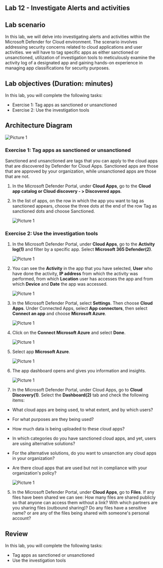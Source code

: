 ## Lab 12 - Investigate Alerts and activities

## Lab scenario

In this lab, we will delve into investigating alerts and activities within the Microsoft Defender for Cloud environment. The scenario involves addressing security concerns related to cloud applications and user activities. we will have to tag specific apps as either sanctioned or unsanctioned, utilization of investigation tools to meticulously examine the activity log of a designated app and gaining hands-on experience in managing app classifications for security purposes.

## Lab objectives (Duration: minutes)

In this lab, you will complete the following tasks:
- Exercise 1: Tag apps as sanctioned or unsanctioned
- Exercise 2: Use the investigation tools

## Architecture Diagram

   ![Picture 1](../Media/lab12-arch.png)

### Exercise 1: Tag apps as sanctioned or unsanctioned

Sanctioned and unsanctioned are tags that you can apply to the cloud apps that are discovered by Defender for Cloud Apps. Sanctioned apps are those that are approved by your organization, while unsanctioned apps are those that are not.

1. In the Microsoft Defender Portal, under **Cloud Apps**, go to the **Cloud app catalog or Cloud discovery - > Discovered apps**.

2. In the list of apps, on the row in which the app you want to tag as sanctioned appears, choose the three dots at the end of the row Tag as sanctioned dots and choose Sanctioned.

   ![Picture 1](../Media/Alerts4.png)

### Exercise 2: Use the investigation tools

1. In the Microsoft Defender Portal, under **Cloud Apps**, go to the **Activity log(1)** and filter by a specific app. Select **Microsoft 365 Defender(2)**.

   ![Picture 1](../Media/Alerts5.png)

2. You can see the **Activity** in the app that you have selected, **User** who have done the activity, **IP address** from which the activity was performed, from which **Location** user has accesses the app and from which **Device** and **Date** the app was accessed.

   ![Picture 1](../Media/Alerts6.png)

3. In the Microsoft Defender Portal, select **Settings**. Then choose **Cloud Apps**. Under Connected Apps, select **App connectors**, then select **Connect an app** and choose **Microsoft Azure**.

   ![Picture 1](../Media/Alerts10.png)

1. Click on the **Connect Microsoft Azure** and select **Done**.

   ![Picture 1](../Media/Alerts11.png)

1. Select app **Microsoft Azure**.

   ![Picture 1](../Media/Alerts12.png)

1. The app dashboard opens and gives you information and insights.

   ![Picture 1](../Media/Alerts8.png)

5. In the Microsoft Defender Portal, under Cloud Apps, go to **Cloud Discovery(1)**. Select the **Dashboard(2)** tab and check the following items:

- What cloud apps are being used, to what extent, and by which users?

- For what purposes are they being used?

- How much data is being uploaded to these cloud apps?

- In which categories do you have sanctioned cloud apps, and yet, users are using alternative solutions?

- For the alternative solutions, do you want to unsanction any cloud apps in your organization?

- Are there cloud apps that are used but not in compliance with your organization's policy?

   ![Picture 1](../Media/Alerts9.png)

5. In the Microsoft Defender Portal, under **Cloud Apps**, go to **Files**. If any files have been shared we can see: How many files are shared publicly so that anyone can access them without a link? With which partners are you sharing files (outbound sharing)? Do any files have a sensitive name? or are any of the files being shared with someone's personal account?

## Review
In this lab, you will complete the following tasks:
- Tag apps as sanctioned or unsanctioned
- Use the investigation tools
